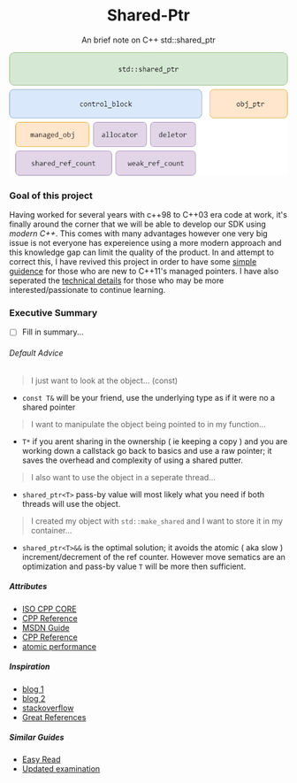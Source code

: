 <h1 align="center">Shared-Ptr</h1>
<p align="center">An brief note on C++ std::shared_ptr</p>
<p align="center"><img src ="https://github.com/prince-chrismc/Shared-Ptr/blob/master/Docs/Images/shared_ptr_diagram.png" /></p>

### Goal of this project
Having worked for several years with c++98 to C++03 era code at work, it's finally around the corner that we will be able to develop our SDK using _modern C++_. This comes with many advantages however one very big issue is not everyone has expereience using a more modern approach and this knowledge gap can limit the quality of the product. In and attempt to correct this, I have revived this project in order to have some [simple guidence](Introdution.md) for those who are new to C++11's managed pointers. I have also seperated the [technical details](Implementation-Details.md) for those who may be more interested/passionate to continue learning.

### Executive Summary
- [ ] Fill in summary...

###### Default Advice
> I just want to look at the object... (const)
- `const T&` will be your friend, use the underlying type as if it were no a shared pointer
> I want to manipulate the object being pointed to in my function...
- `T*` if you arent sharing in the ownership ( ie keeping a copy ) and you are working down a callstack go back to basics and use a raw pointer; it saves the overhead and complexity of using a shared putter.
> I also want to use the object in a seperate thread...
- `shared_ptr<T>` pass-by value will most likely what you need if both threads will use the object. 
> I created my object with `std::make_shared` and I want to store it in my container...
- `shared_ptr<T>&&` is the optimal solution; it avoids the atomic ( aka slow ) increment/decrement of the ref counter. However move sematics are an optimization and pass-by value `T` will be more then sufficient.

##### Attributes
* [ISO CPP CORE](https://isocpp.github.io/CppCoreGuidelines/CppCoreGuidelines#S-resource)
* [CPP Reference](http://en.cppreference.com/w/cpp/memory/shared_ptr)
* [MSDN Guide](https://msdn.microsoft.com/en-us/library/hh279669.aspx)
* [CPP Reference](http://en.cppreference.com/w/cpp/memory/enable_shared_from_this)
* [atomic performance](https://stackoverflow.com/a/41874953/8480874)

##### Inspiration
* [blog 1](https://www.bfilipek.com/2013/02/smart-pointers-gotchas.html)
* [blog 2](https://herbsutter.com/2012/06/05/gotw-105-smart-pointers-part-3-difficulty-710/)
* [stackoverflow](https://stackoverflow.com/a/77893/8480874)
* [Great References](https://stackoverflow.com/a/8741626/8480874)

##### Similar Guides
* [Easy Read](https://github.com/CodesBay/CplusPlus_SmartPointer)
* [Updated examination](https://www.internalpointers.com/post/move-smart-pointers-and-out-functions-modern-c)
